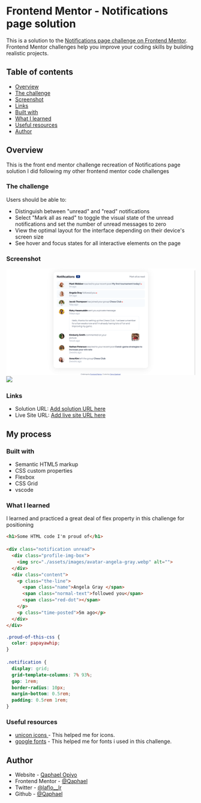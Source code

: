 # Frontend Mentor - Notifications page solution

This is a solution to the [Notifications page challenge on Frontend Mentor](https://www.frontendmentor.io/challenges/notifications-page-DqK5QAmKbC). Frontend Mentor challenges help you improve your coding skills by building realistic projects. 

## Table of contents

-   [Overview](#overview)
  - [The challenge](#the-challenge)
  - [Screenshot](#screenshot)
  - [Links](#links)
  - [Built with](#built-with)
  - [What I learned](#what-i-learned)
  - [Useful resources](#useful-resources)
  - [Author](#author)


## Overview
This is the front end mentor challenge recreation of Notifications page solution I did following my other frontend mentor code challenges

### The challenge

Users should be able to:

- Distinguish between "unread" and "read" notifications
- Select "Mark all as read" to toggle the visual state of the unread notifications and set the number of unread messages to zero
- View the optimal layout for the interface depending on their device's screen size
- See hover and focus states for all interactive elements on the page

### Screenshot

![](./screenshots/desktop-view.png)
![](./screenshots/mobile-vew.png)

### Links

- Solution URL: [Add solution URL here](https://your-solution-url.com)
- Live Site URL: [Add live site URL here](https://your-live-site-url.com)

## My process

### Built with

- Semantic HTML5 markup
- CSS custom properties
- Flexbox
- CSS Grid
- vscode

### What I learned

I learned and practiced a great deal of flex property in this challenge for positioning

```html
<h1>Some HTML code I'm proud of</h1>

<div class="notification unread">
  <div class="profile-img-box">
    <img src="./assets/images/avatar-angela-gray.webp" alt="">
  </div>
  <div class="content">
    <p class="the-line">
      <span class="name">Angela Gray </span>
      <span class="normal-text">followed you</span>
      <span class="red-dot"></span>
    </p>
    <p class="time-posted">5m ago</p>
  </div>
</div>

```
```css
.proud-of-this-css {
  color: papayawhip;
}

.notification {
  display: grid;
  grid-template-columns: 7% 93%;
  gap: 1rem;
  border-radius: 10px;
  margin-bottom: 0.5rem;
  padding: 0.5rem 1rem;
}

```

### Useful resources

- [unicon icons ](https://iconscout.com/unicons) - This helped me for icons.
- [google fonts](https://fonts.google.com/) - This helped me for fonts i used in this challenge.

## Author

- Website - [Qaphael Opiyo](https://qaphael-portfolio-website.web.app/)
- Frontend Mentor - [@Qaphael](https://www.frontendmentor.io/profile/Qaphael)
- Twitter - [@laflo__lr](https://twitter.com/Laflo_lr)
- Github - [@Qaphael](https://github.com/Qaphael)

